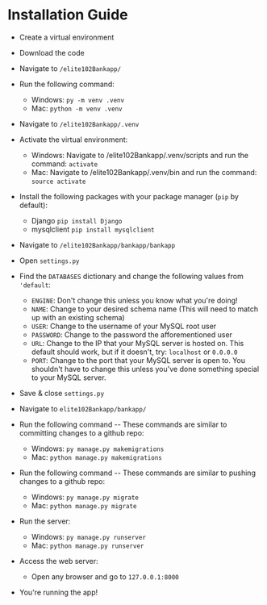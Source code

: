 # Installation Guide

  - Create a virtual environment
  - Download the code
  - Navigate to <code>/elite102Bankapp/</code>
  - Run the following command:
      - Windows: <code>py -m venv .venv</code>
      - Mac: <code>python -m venv .venv</code>
  
  - Navigate to <code>/elite102Bankapp/.venv</code>
  - Activate the virtual environment:
      - Windows: Navigate to /elite102Bankapp/.venv/scripts and run the command: <code>activate</code>
      - Mac: Navigate to /elite102Bankapp/.venv/bin and run the command: <code>source activate</code>
  - Install the following packages with your package manager (<code>pip</code> by default):
      - Django <code>pip install Django</code>
      - mysqlclient <code>pip install mysqlclient</code>
      
  - Navigate to <code>/elite102Bankapp/bankapp/bankapp</code>
  - Open <code>settings.py</code>
  - Find the <code>DATABASES</code> dictionary and change the following values from <code>'default</code>:
      - <code>ENGINE</code>: Don't change this unless you know what you're doing!
      - <code>NAME</code>: Change to your desired schema name (This will need to match up with an existing schema)
      - <code>USER</code>: Change to the username of your MySQL root user
      - <code>PASSWORD</code>: Change to the password the afforementioned user
      - <code>URL</code>: Change to the IP that your MySQL server is hosted on. This default should work, but if it doesn't, try: <code>localhost</code> or <code>0.0.0.0</code>
      - <code>PORT</code>: Change to the port that your MySQL server is open to. You shouldn't have to change this unless you've done something special to your MySQL server.
  
  - Save & close <code>settings.py</code>
  - Navigate to <code>elite102Bankapp/bankapp/</code>
  - Run the following command -- These commands are similar to committing changes to a github repo:
      - Windows: <code>py manage.py makemigrations</code>
      - Mac: <code>python manage.py makemigrations</code>

  - Run the following command -- These commands are similar to pushing changes to a github repo:
	- Windows: <code>py manage.py migrate</code>
	- Mac: <code>python manage.py migrate</code>

  - Run the server:
	- Windows: <code>py manage.py runserver</code>
	- Mac: <code>python manage.py runserver</code>
	
  - Access the web server:
	- Open any browser and go to <code>127.0.0.1:8000</code>

  - You're running the app!
